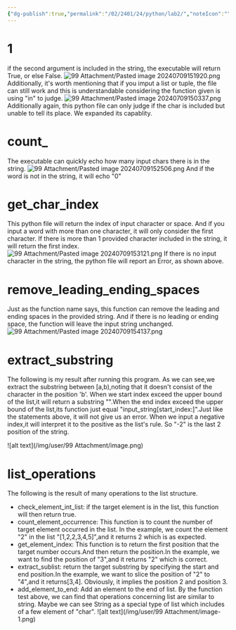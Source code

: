 ```yaml
---
{"dg-publish":true,"permalink":"/02/2401/24/python/lab2/","noteIcon":"","created":"2025-01-31T00:35","updated":"2025-07-01T13:38"}
---
```


# 1
if the second argument is included in the string, the executable will return True, or else False.
![99 Attachment/Pasted image 20240709151920.png](/img/user/99%20Attachment/Pasted%20image%2020240709151920.png)
Additionally, it's worth mentioning that if you imput a list or tuple, the file can still work  and this is understandable considering the function given is using "in" to judge.
![99 Attachment/Pasted image 20240709150337.png](/img/user/99%20Attachment/Pasted%20image%2020240709150337.png)
Additionally again, this python file can only judge if the char is included but unable to tell its place. We expanded its capablity.
# count_
The executable can quickly echo how many input chars there is in the string. 
![99 Attachment/Pasted image 20240709152506.png](/img/user/99%20Attachment/Pasted%20image%2020240709152506.png)
And if the word is not in the string, it will echo "0"
# get_char_index
This python file will return the index of input character or space. And if you input a word with more than one character, it will only consider the first character. If there is more than 1 provided character included in the string, it will return the first index.
![99 Attachment/Pasted image 20240709153121.png](/img/user/99%20Attachment/Pasted%20image%2020240709153121.png)
If there is no input character in the string, the python file will report an Error, as shown above.
# remove_leading_ending_spaces
Just as the function name says, this function can remove the leading and ending spaces in the provided string. And if there is no leading or ending space, the function will leave the input string unchanged.
![99 Attachment/Pasted image 20240709154137.png](/img/user/99%20Attachment/Pasted%20image%2020240709154137.png)
# extract_substring
The following is my result after running this program.
As we can see,we extract the substring between [a,b),noting that it doesn't consist of the character in the position 'b'.
When we start index exceed the upper bound of the list,it will return a substring "".When the end index exceed the upper bound of the list,its function just equal "input_string[start_index:]".Just like the statements above, it will not give us an error.
When we input a negative index,it will interpret it to the positive as the list's rule. So "-2" is the last 2 position of the string.

![alt text](/img/user/99 Attachment/image.png)

# list_operations
The following is the result of many operations to the list structure. 
- check_element_int_list: if the target element is in the list, this function will then return true.
- count_element_occurrence: This function is to count the number of target element occurred in the list. In the example, we count the element "2" in the list "[1,2,2,3,4,5]",and it returns 2 which is as expected.
- get_element_index: This function is to return the first position that the target number occurs.And then return the position.In the example, we want to find the position of "3",and it returns "2" which is correct.
- extract_sublist: return the target substring by specifying the start and end position.In the example, we want to slice the position of "2" to "4",and it returns[3,4]. Obviously, it implies the position 2 and position 3.
- add_element_to_end: Add an element to the end of list.
By the function test above, we can find that operations concerning list are similar to string. Maybe we can see String as a special type of list which includes of a few element of "char".
![alt text](/img/user/99 Attachment/image-1.png)